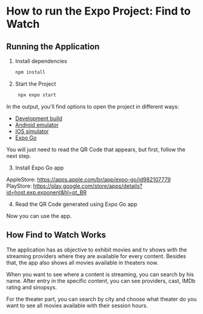 # How to run the Expo Project: Find to Watch

## Running the Application

1. Install dependencies

   ```bash
   npm install
   ```

2. Start the Project

   ```bash
    npx expo start
   ```

In the output, you'll find options to open the project in different ways:

- [Development build](https://docs.expo.dev/develop/development-builds/introduction/)
- [Android emulator](https://docs.expo.dev/workflow/android-studio-emulator/)
- [IOS simulator](https://docs.expo.dev/workflow/ios-simulator/)
- [Expo Go](https://expo.dev/go)

You will just need to read the QR Code that appears, but first, follow the next step.

3. Install Expo Go app

AppleStore: https://apps.apple.com/br/app/expo-go/id982107779
PlayStore: https://play.google.com/store/apps/details?id=host.exp.exponent&hl=pt_BR

4. Read the QR Code generated using Expo Go app

Now you can use the app.

## How Find to Watch Works

The application has as objective to exhibit movies and tv shows with the streaming providers where they are available for every content. Besides that, the app also shows all movies available in theaters now.

When you want to see where a content is streaming, you can search by his name. After entry in the specific content, you can see providers, cast, IMDb rating and sinopsys.

For the theater part, you can search by city and choose what theater do you want to see all movies available with their session hours.
